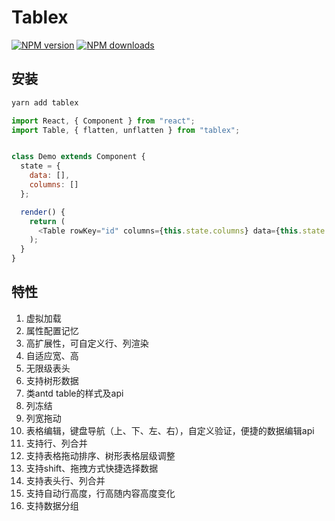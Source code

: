 # Tablex

[![NPM version](https://img.shields.io/npm/v/tablex.svg?style=flat)](https://npmjs.org/package/tablex) [![NPM downloads](http://img.shields.io/npm/dm/tablex.svg?style=flat)](http://npmjs.com/package/tablex)

## 安装

```powershell
yarn add tablex
```

```javascript
import React, { Component } from "react";
import Table, { flatten, unflatten } from "tablex";


class Demo extends Component {
  state = {
    data: [],
    columns: []
  };

  render() {
    return (
      <Table rowKey="id" columns={this.state.columns} data={this.state.data} />
    );
  }
}
```

## 特性

1. 虚拟加载
2. 属性配置记忆
3. 高扩展性，可自定义行、列渲染
3. 自适应宽、高
4. 无限级表头
5. 支持树形数据 
7. 类antd table的样式及api
8. 列冻结
9. 列宽拖动
10. 表格编辑，键盘导航（上、下、左、右），自定义验证，便捷的数据编辑api
11. 支持行、列合并
12. 支持表格拖动排序、树形表格层级调整
13. 支持shift、拖拽方式快捷选择数据
14. 支持表头行、列合并
15. 支持自动行高度，行高随内容高度变化
16. 支持数据分组

